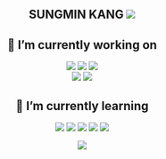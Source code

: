 <div align=center> 

<h2> SUNGMIN KANG <a href="mailto:0kangsungmin@gmail.com"><img src="https://img.shields.io/badge/Gmail-d14836?style=flat-square&logo=Gmail&logoColor=white&link=0kangsungmin@gmail.com"/></a></h2>

<h2>🔭 I’m currently working on</h2>

<img src="https://img.shields.io/badge/OpenCV-5C3EE8?style=flat-square&logo=OpenCV&logoColor=white"/></a> 
<img src="https://img.shields.io/badge/Pytorch-EE4C2C?style=flat-square&logo=Pytorch&logoColor=white"/></a> 
<img src="https://img.shields.io/badge/Python-3766AB?style=flat-square&logo=Python&logoColor=white"/></a> <br>
<img src="https://img.shields.io/badge/Tensorflow-235C3EE8?style=flat-square&logo=Tensorflow&logoColor=white"/></a>
<img src="https://img.shields.io/badge/MySQL-3766AB?style=flat-square&logo=MySQL&logoColor=white"/></a> 

<h2>🔦 I’m currently learning</h2>
<img src="https://img.shields.io/badge/DeepLearning-000000?style=flat-square&logo=OpenAI"/></a>
<img src="https://img.shields.io/badge/MultimodalLearning-000000?style=flat-square&logo=OpenAI"/></a>
<img src="https://img.shields.io/badge/ComputerVision-000000?style=flat-square&logo=OpenAI"/></a>
<img src="https://img.shields.io/badge/ObjectDetection-000000?style=flat-square&logo=OpenAI"/></a>
<img src="https://img.shields.io/badge/ImageSegmentation-000000?style=flat-square&logo=OpenAI"/></a>

</div>








<p align="center">
<a href="https://hits.seeyoufarm.com"><img src="https://hits.seeyoufarm.com/api/count/incr/badge.svg?url=https%3A%2F%2Fgithub.com%2Fready2drop&count_bg=%235EF506&title_bg=%23555555&icon=&icon_color=%23E7E7E7&title=Hits&edge_flat=false"/></a> 
</p>


